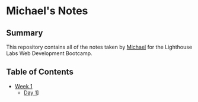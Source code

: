 # Michael's Notes

## Summary
This repository contains all of the notes taken by [Michael](https://github.com/michaelkcwong/lighthouse-web-notes) for the Lighthouse Labs Web Development Bootcamp.

## Table of Contents
* [Week 1](/Week_1)
  * [Day 1](Week_1/Day_1)]
